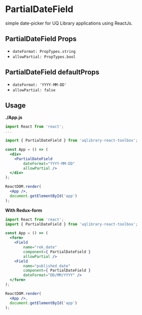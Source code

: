 # PartialDateField

simple date-picker for UQ Library applications using ReactJs.


## PartialDateField Props
- `dateFormat: PropTypes.string`
- `allowPartial: PropTypes.bool`

## PartialDateField defaultProps
- `dateFormat: 'YYYY-MM-DD'`
- `allowPartial: false`


## Usage

**./App.js**
```jsx harmony
import React from 'react';
...

import { PartialDateField } from 'uqlibrary-react-toolbox';

const App = () => (
  <div>
    <PartialDateField
        dateFormat="YYYY-MM-DD"
        allowPartial />
  </div>
);

ReactDOM.render(
  <App />,
  document.getElementById('app')
);
```


**With Redux-form**
```jsx harmony
import React from 'react';
import { PartialDateField } from 'uqlibrary-react-toolbox';

const App = () => (
  <form>
    <Field
        name="rek_date"
        component={ PartialDateField }
        allowPartial />
    <Field
        name="published_date"
        component={ PartialDateField }
        dateFormat="DD/MM/YYYY" />
  </form>
);

ReactDOM.render(
  <App />,
  document.getElementById('app')
);
```